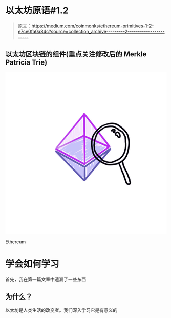 # 以太坊原语#1.2

> 原文：<https://medium.com/coinmonks/ethereum-primitives-1-2-e7ce0fa0a84c?source=collection_archive---------2----------------------->

## 以太坊区块链的组件(重点关注修改后的 Merkle Patricia Trie)

![](img/21a0d806954af397bf22620f9c8453bf.png)

Ethereum

# 学会如何学习

首先，我在第一篇文章中遗漏了一些东西

## 为什么？

以太坊是人类生活的改变者。我们深入学习它是有意义的